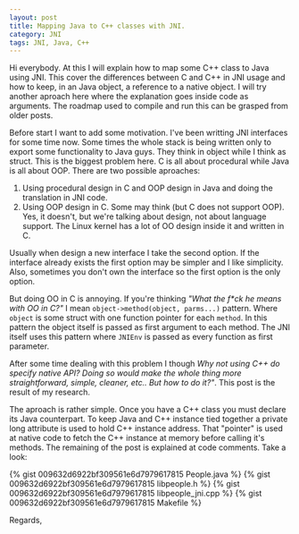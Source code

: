 ```yaml
---
layout: post
title: Mapping Java to C++ classes with JNI.
category: JNI
tags: JNI, Java, C++
---
```


Hi everybody. At this I will explain how to map some C++ class to Java using
JNI. This cover the differences between C and C++ in JNI usage and how to keep,
in an Java object, a reference to a native object. I will try another aproach
here where the explanation goes inside code as arguments. The roadmap used to
compile and run this can be grasped from older posts.

Before start I want to add some motivation. I've been writting JNI interfaces
for some time now. Some times the whole stack is being written only to export
some functionality to Java guys. They think in object while I think as
struct. This is the biggest problem here. C is all about procedural while
Java is all about OOP. There are two possible aproaches:

1. Using procedural design in C and OOP design in Java and doing the
   translation in JNI code.
2. Using OOP design in C. Some may think (but C does not support OOP). Yes, it
   doesn't, but we're talking about design, not about language support. The
   Linux kernel has a lot of OO design inside it and written in C.

Usually when design a new interface I take the second option.  If the interface
already exists the first option may be simpler and I like simplicity. Also,
sometimes you don't own the interface so the first option is the only option.

But doing OO in C is annoying. If you're thinking _"What the f*ck he means with
OO in C?"_ I mean `object->method(object, parms...)` pattern. Where `object` is
some struct with one function pointer for each `method`. In this pattern the
object itself is passed as first argument to each method. The JNI itself uses
this pattern where `JNIEnv` is passed as every function as first parameter.

After some time dealing with this problem I though _Why not using C++ do
specify native API? Doing so would make the whole thing more straightforward,
simple, cleaner, etc.. But how to do it?"_. This post is the result of my research.

The aproach is rather simple. Once you have a C++ class you must declare
its Java counterpart. To keep Java and C++ instance tied together a private
long attribute is used to hold C++ instance address. That "pointer" is used
at native code to fetch the C++ instance at memory before calling it's 
methods. The remaining of the post is explained at code comments. Take a look:

{% gist 009632d6922bf309561e6d7979617815 People.java %} 
{% gist 009632d6922bf309561e6d7979617815 libpeople.h %} 
{% gist 009632d6922bf309561e6d7979617815 libpeople_jni.cpp %} 
{% gist 009632d6922bf309561e6d7979617815 Makefile %} 

Regards,
